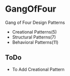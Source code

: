 # GangOfFour
Gang of Four Design Patterns 
- Creational Patterns(5)
- Structural Patterns(7) 
- Behavioral Patterns(11)

## ToDo
- To Add Creational Pattern

